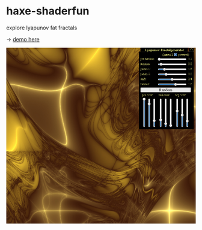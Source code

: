 # haxe-shaderfun  
  
  
explore lyapunov fat fractals  

-> [demo here](http://maitag.de/semmi/haxeopenfl/haxeui2-fractalgenerator/)  
  
  
![lyapunow fractal](haxeui2-fractalgenerator.jpg?raw=true)
